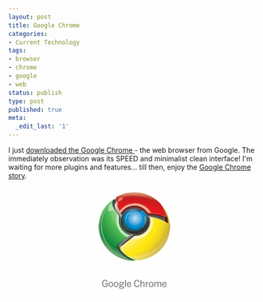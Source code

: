 ```yaml
---
layout: post
title: Google Chrome
categories:
- Current Technology
tags:
- browser
- chrome
- google
- web
status: publish
type: post
published: true
meta:
  _edit_last: '1'
---
```

I just <a href="http://www.google.com/chrome">downloaded the Google Chrome </a>- the web browser from Google. The immediately observation was its SPEED and minimalist clean interface! I'm waiting for more plugins and features... till then, enjoy the <a href="http://www.google.com/googlebooks/chrome/">Google Chrome story</a>.
<p style="text-align: center;"><img src="/img/google_chrome.jpg" alt="" /></p>
